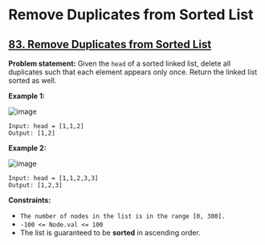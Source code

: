 # Remove Duplicates from Sorted List

## [83. Remove Duplicates from Sorted List](https://leetcode.com/problems/remove-duplicates-from-sorted-list/)

**Problem statement:**
Given the `head` of a sorted linked list, delete all duplicates such that each element appears only once. Return the linked list sorted as well.

**Example 1:**

![image](https://user-images.githubusercontent.com/20440403/175813510-61ef36fa-70a9-40ec-bec5-d8eb419ded39.png)

```
Input: head = [1,1,2]
Output: [1,2]
```

**Example 2:**

![image](https://user-images.githubusercontent.com/20440403/175774314-14f6aed8-8a08-4237-9f20-a1ed88d88fd8.png)

```
Input: head = [1,1,2,3,3]
Output: [1,2,3]
```

**Constraints:**

* `The number of nodes in the list is in the range [0, 300].`
* `-100 <= Node.val <= 100`
* The list is guaranteed to be **sorted** in ascending order.
